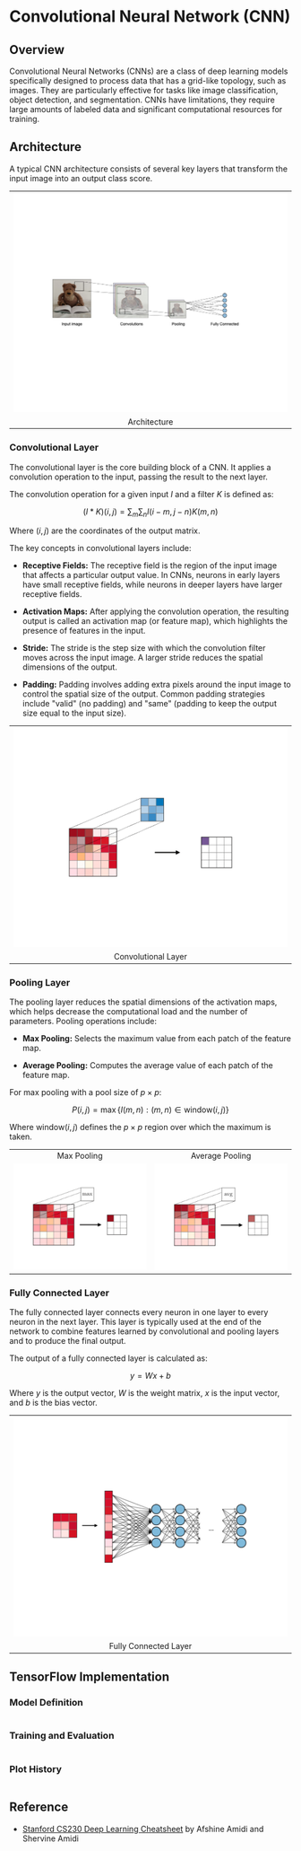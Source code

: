 # Convolutional Neural Network (CNN)

## Overview

Convolutional Neural Networks (CNNs) are a class of deep learning models specifically designed to process data that has a grid-like topology, such as images. They are particularly effective for tasks like image classification, object detection, and segmentation. CNNs have limitations, they require large amounts of labeled data and significant computational resources for training.

## Architecture

A typical CNN architecture consists of several key layers that transform the input image into an output class score.

<table>
    <tr>
        <td><img src="/CNN/img/1.png" width="512"></td>
    </tr>
    <tr>
        <td align="center">Architecture</td>
    </tr>
</table>

### Convolutional Layer

The convolutional layer is the core building block of a CNN. It applies a convolution operation to the input, passing the result to the next layer.

The convolution operation for a given input $I$ and a filter $K$ is defined as:

$$(I * K)(i,j) = \sum_{m}\sum_{n} I(i-m,j-n)K(m,n)$$

Where $(i, j)$ are the coordinates of the output matrix.

The key concepts in convolutional layers include:

- **Receptive Fields:** The receptive field is the region of the input image that affects a particular output value. In CNNs, neurons in early layers have small receptive fields, while neurons in deeper layers have larger receptive fields.

- **Activation Maps:** After applying the convolution operation, the resulting output is called an activation map (or feature map), which highlights the presence of features in the input.

- **Stride:** The stride is the step size with which the convolution filter moves across the input image. A larger stride reduces the spatial dimensions of the output.

- **Padding:** Padding involves adding extra pixels around the input image to control the spatial size of the output. Common padding strategies include "valid" (no padding) and "same" (padding to keep the output size equal to the input size).

<table>
    <tr>
        <td><img src="/CNN/img/2.png" width="512"></td>
    </tr>
    <tr>
        <td align="center">Convolutional Layer</td>
    </tr>
</table>

### Pooling Layer

The pooling layer reduces the spatial dimensions of the activation maps, which helps decrease the computational load and the number of parameters. Pooling operations include:

- **Max Pooling:** Selects the maximum value from each patch of the feature map.

- **Average Pooling:** Computes the average value of each patch of the feature map.

For max pooling with a pool size of $p \times p$:

$$P(i,j) = \max \{ I(m,n) : (m,n) \in \text{window}(i,j) \}$$

Where $\text{window}(i,j)$ defines the $p \times p$ region over which the maximum is taken.

<table>
    <tr>
        <td align="center">Max Pooling</td>
        <td align="center">Average Pooling</td>
    </tr>
    <tr>
        <td><img src="/CNN/img/3.png" width="256"></td>
        <td><img src="/CNN/img/4.png" width="256"></td>
    </tr>
</table>

### Fully Connected Layer

The fully connected layer connects every neuron in one layer to every neuron in the next layer. This layer is typically used at the end of the network to combine features learned by convolutional and pooling layers and to produce the final output.

The output of a fully connected layer is calculated as:

$$y = Wx + b$$

Where $y$ is the output vector, $W$ is the weight matrix, $x$ is the input vector, and $b$ is the bias vector.

<table>
    <tr>
        <td><img src="/CNN/img/5.png" width="512"></td>
    </tr>
    <tr>
        <td align="center">Fully Connected Layer</td>
    </tr>
</table>

## TensorFlow Implementation

### Model Definition

```py

```

### Training and Evaluation

```py

```

### Plot History

```py

```

## Reference

- [Stanford CS230 Deep Learning Cheatsheet](https://stanford.edu/~shervine/teaching/cs-230) by Afshine Amidi and Shervine Amidi
